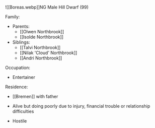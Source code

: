 ![[Boreas.webp]]NG Male Hill Dwarf (99)

Family:
- Parents:
	- [[Olwen Northbrook]]
	- [[Isolde Northbrook]]
- Siblings:
	- [[Talvi Northbrook]]
	- [[Nilak 'Cloud' Northbrook]]
	- [[Andri Northbrook]]

Occupation:
- Entertainer

Residence:
- [[Bremen]] with father





- Alive but doing poorly due to injury, financial trouble or relationship difficulties
- Hostile

